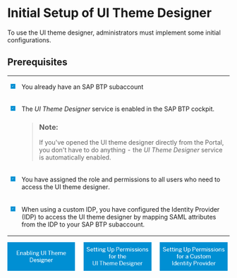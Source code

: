 <!-- loio6803e8c72cce432d9d22d35acd7d5e7d -->

# Initial Setup of UI Theme Designer

To use the UI theme designer, administrators must implement some initial configurations.



<a name="loio6803e8c72cce432d9d22d35acd7d5e7d__section_ly5_bbl_ndb"/>

## Prerequisites


<table>
<tr>
<td valign="top">

 ![](images/Checkmark_for_prerequisites_9c08d00.png) 



</td>
<td valign="top">

You already have an SAP BTP subaccount



</td>
</tr>
<tr>
<td valign="top">

 ![](images/Checkmark_for_prerequisites_9c08d00.png) 



</td>
<td valign="top">

The *UI Theme Designer* service is enabled in the SAP BTP cockpit.

> ### Note:  
> If you've opened the UI theme designer directly from the Portal, you don't have to do anything - the *UI Theme Designer* service is automatically enabled.



</td>
</tr>
<tr>
<td valign="top">

 ![](images/Checkmark_for_prerequisites_9c08d00.png) 



</td>
<td valign="top">

You have assigned the role and permissions to all users who need to access the UI theme designer.



</td>
</tr>
<tr>
<td valign="top">

 ![](images/Checkmark_for_prerequisites_9c08d00.png) 



</td>
<td valign="top">

When using a custom IDP, you have configured the Identity Provider \(IDP\) to access the UI theme designer by mapping SAML attributes from the IDP to your SAP BTP subaccount.



</td>
</tr>
</table>



![](images/Imagemap_Initial_Setup_of_the_UI_theme_designer_6b38655.png)

